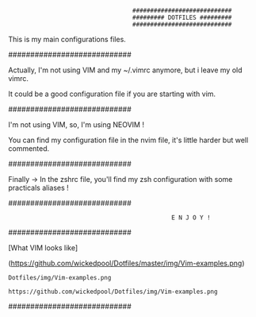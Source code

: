                                        ############################
                                       ######### DOTFILES #########
                                       ############################

This is my main configurations files.

############################

Actually, I'm not using VIM and my ~/.vimrc anymore, but i leave my old vimrc.

It could be a good configuration file if you are starting with vim.

############################

I'm not using VIM, so, I'm using NEOVIM !

You can find my configuration file in the nvim file, it's little harder but well commented.

############################

Finally -> In the zshrc file, you'll find my zsh configuration with some practicals aliases !

############################

                                                  E N J O Y !

############################

[What VIM looks like]

   (https://github.com/wickedpool/Dotfiles/master/img/Vim-examples.png)
    
    Dotfiles/img/Vim-examples.png
    
    https://github.com/wickedpool/Dotfiles/img/Vim-examples.png
    
############################
